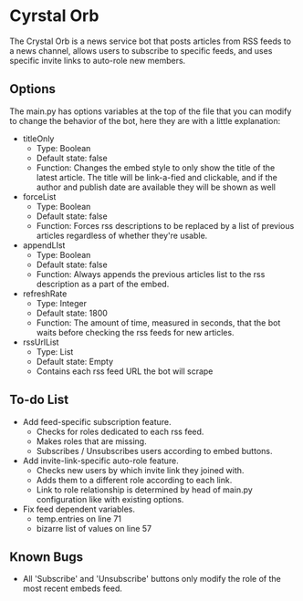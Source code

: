# Cyrstal Orb
The Crystal Orb is a news service bot that posts articles from RSS feeds
to a news channel, allows users to subscribe to specific feeds, and uses
specific invite links to auto-role new members. 

## Options
The main.py has options variables at the top of the file that you can
modify to change the behavior of the bot, here they are with a little
explanation:
* titleOnly
    * Type: Boolean
    * Default state: false
    * Function: Changes the embed style to only show the title of the
    latest article. The title will be link-a-fied and clickable, and if
    the author and publish date are available they will be shown as well
* forceList
    * Type: Boolean
    * Default state: false
    * Function: Forces rss descriptions to be replaced by a list of
    previous articles regardless of whether they're usable.
* appendLIst
    * Type: Boolean
    * Default state: false
    * Function: Always appends the previous articles list to the rss
    description as a part of the embed. 
* refreshRate
    * Type: Integer
    * Default state: 1800
    * Function: The amount of time, measured in seconds, that the bot
    waits before checking the rss feeds for new articles.
* rssUrlList
    * Type: List
    * Default state: Empty
    * Contains each rss feed URL the bot will scrape

## To-do List
* Add feed-specific subscription feature.
    * Checks for roles dedicated to each rss feed.
    * Makes roles that are missing.
    * Subscribes / Unsubscribes users according to embed buttons.
* Add invite-link-specific auto-role feature.
    * Checks new users by which invite link they joined with.
    * Adds them to a different role according to each link.
    * Link to role relationship is determined by head of main.py
    configuration like with existing options.
* Fix feed dependent variables.
    * temp.entries on line 71
    * bizarre list of values on line 57

## Known Bugs
* All 'Subscribe' and 'Unsubscribe' buttons only modify the role of the
    most recent embeds feed.
